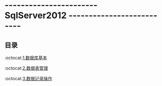 # ----------------------- SqlServer2012 -------------------------- #

<p id="title"></p>

## 目录 ##

:octocat:[1.数据库基本](https://github.com/Lumnca/StudySqlServer/blob/master/%E6%95%B0%E6%8D%AE%E5%BA%93%E7%AE%A1%E7%90%86.md)

:octocat:[2.数据表管理](https://github.com/Lumnca/StudySqlServer/blob/master/%E6%95%B0%E6%8D%AE%E8%A1%A8%E7%AE%A1%E7%90%86.md)

:octocat:[3.数据记录操作](https://github.com/Lumnca/StudySqlServer/blob/master/%E6%95%B0%E6%8D%AE%E8%AE%B0%E5%BD%95%E6%93%8D%E4%BD%9C.md)



